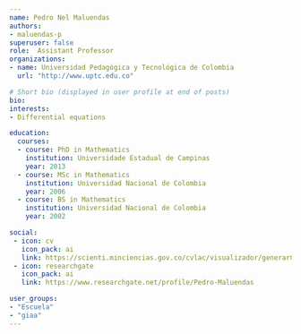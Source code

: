 ```yaml
---
name: Pedro Nel Maluendas
authors:
- maluendas-p
superuser: false
role:  Assistant Professor
organizations:
- name: Universidad Pedagógica y Tecnológica de Colombia
  url: "http://www.uptc.edu.co"

# Short bio (displayed in user profile at end of posts)
bio: 
interests:
- Differential equations

education:
  courses:
  - course: PhD in Mathematics
    institution: Universidade Estadual de Campinas
    year: 2013
  - course: MSc in Mathematics
    institution: Universidad Nacional de Colombia
    year: 2006
  - course: BS in Mathematics
    institution: Universidad Nacional de Colombia
    year: 2002

social:
 - icon: cv
   icon_pack: ai
   link: https://scienti.minciencias.gov.co/cvlac/visualizador/generarCurriculoCv.do?cod_rh=0000460818
 - icon: researchgate
   icon_pack: ai
   link: https://www.researchgate.net/profile/Pedro-Maluendas

user_groups:
- "Escuela"
- "giaa"
---
```



